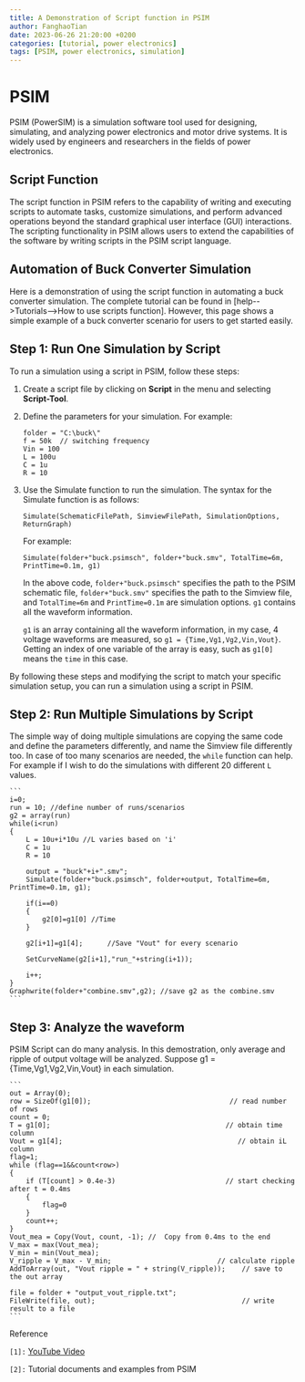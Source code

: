 ```yaml
---
title: A Demonstration of Script function in PSIM
author: FanghaoTian
date: 2023-06-26 21:20:00 +0200
categories: [tutorial, power electronics]
tags: [PSIM, power electronics, simulation]
---
```


# PSIM

PSIM (PowerSIM) is a simulation software tool used for designing, simulating, and analyzing power electronics and motor drive systems. It is widely used by engineers and researchers in the fields of power electronics.

## Script Function

The script function in PSIM refers to the capability of writing and executing scripts to automate tasks, customize simulations, and perform advanced operations beyond the standard graphical user interface (GUI) interactions. The scripting functionality in PSIM allows users to extend the capabilities of the software by writing scripts in the PSIM script language.

## Automation of Buck Converter Simulation

Here is a demonstration of using the script function in automating a buck converter simulation. The complete tutorial can be found in [help-->Tutorials-->How to use scripts function]. However, this page shows a simple example of a buck converter scenario for users to get started easily.

## Step 1: Run One Simulation by Script

To run a simulation using a script in PSIM, follow these steps:

1. Create a script file by clicking on **Script** in the menu and selecting **Script-Tool**.
2. Define the parameters for your simulation. For example:

    ```
    folder = "C:\buck\"
    f = 50k  // switching frequency
    Vin = 100
    L = 100u
    C = 1u
    R = 10
    ```

3. Use the Simulate function to run the simulation. The syntax for the Simulate function is as follows:

    ```
    Simulate(SchematicFilePath, SimviewFilePath, SimulationOptions, ReturnGraph)
    ```

    For example:

    ```
    Simulate(folder+"buck.psimsch", folder+"buck.smv", TotalTime=6m, PrintTime=0.1m, g1)
    ```

    In the above code, `folder+"buck.psimsch"` specifies the path to the PSIM schematic file, `folder+"buck.smv"` specifies the path to the Simview file, and `TotalTime=6m` and `PrintTime=0.1m` are simulation options. `g1` contains all the waveform information.

    `g1` is an array containing all the waveform information, in my case, 4 voltage waveforms are measured, so `g1 = {Time,Vg1,Vg2,Vin,Vout}`. Getting an index of one variable of the array is easy, such as `g1[0]` means the `time` in this case.

By following these steps and modifying the script to match your specific simulation setup, you can run a simulation using a script in PSIM.

## Step 2: Run Multiple Simulations by Script

The simple way of doing multiple simulations are copying the same code and define the parameters differently, and name the Simview file differently too. In case of too many scenarios are needed, the `while` function can help. For example if I wish to do the simulations with different 20 different `L` values.

    ```
    i=0;
    run = 10; //define number of runs/scenarios
    g2 = array(run)
    while(i<run)
    {
        L = 10u+i*10u //L varies based on 'i'
        C = 1u
        R = 10

        output = "buck"+i+".smv";
        Simulate(folder+"buck.psimsch", folder+output, TotalTime=6m, PrintTime=0.1m, g1);

        if(i==0)
        {
            g2[0]=g1[0] //Time
        }

        g2[i+1]=g1[4];      //Save "Vout" for every scenario

        SetCurveName(g2[i+1],"run_"+string(i+1));

        i++;
    }
    Graphwrite(folder+"combine.smv",g2); //save g2 as the combine.smv
    ```

## Step 3: Analyze the waveform

PSIM Script can do many analysis. In this demostration, only average and ripple of output voltage will be analyzed. Suppose g1 = {Time,Vg1,Vg2,Vin,Vout} in each simulation.

    ```
    out = Array(0);
    row = SizeOf(g1[0]);                                  // read number of rows
    count = 0;
	T = g1[0];                                           // obtain time column
    Vout = g1[4];                                           // obtain iL column
    flag=1;
    while (flag==1&&count<row>)
    {
        if (T[count] > 0.4e-3)                           // start checking after t = 0.4ms
		{
            flag=0
		}
        count++;
    }
    Vout_mea = Copy(Vout, count, -1); //  Copy from 0.4ms to the end
    V_max = max(Vout_mea);
    V_min = min(Vout_mea);
    V_ripple = V_max - V_min;                          // calculate ripple
    AddToArray(out, "Vout ripple = " + string(V_ripple));    // save to the out array

    file = folder + "output_vout_ripple.txt";
    FileWrite(file, out);                                    // write result to a file
    ```

Reference

`[1]:` [YouTube Video](https://www.youtube.com/watch?v=pwVVyRkuo50)

`[2]:` Tutorial documents and examples from PSIM

